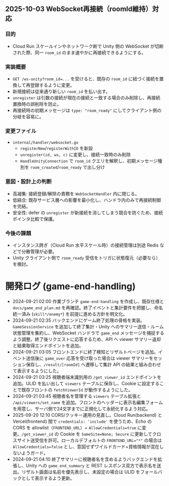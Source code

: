 ## 2025-10-03 WebSocket再接続（roomId維持）対応

### 目的
- Cloud Run スケールインやネットワーク断で Unity 側の WebSocket が切断された際、同一 `room_id` のまま速やかに再接続できるようにする。

### 実装概要
- `GET /ws-unity?room_id=...` を受けると、既存の `room_id` に紐づく接続を置換して再登録するように変更。
- 新規接続は従来通り新しい `room_id` を払い出す。
- `unregister` は引数の接続が現在の接続と一致する場合のみ削除し、再接続置換時の誤削除を防止。
- 再接続時の初期メッセージは `type: "room_ready"` にしてクライアント側の分岐を容易に。

### 変更ファイル
- `internal/handler/websocket.go`
  - `registerNew`/`registerWithID` を新設
  - `unregister(id, ws, c)` に変更し、接続一致時のみ削除
  - `HandleUnityConnection` で `room_id` クエリを解釈し、初期メッセージ種別を `room_created`/`room_ready` で出し分け

### 意図・設計上の判断
- 高凝集: 接続登録/解除の責務を `WebSocketHandler` 内に閉じる。
- 低結合: 既存サービス層への影響を最小化し、ハンドラ内のみで再接続制御を完結。
- 安全性: defer の `unregister` が新接続を消してしまう競合を防ぐため、接続ポインタ比較で保護。

### 今後の課題
- インスタンス跨ぎ（Cloud Run 水平スケール時）の接続管理は別途 Redis などで分散管理が必要。
- Unity クライアント側で `room_ready` 受信をトリガに状態復元（必要なら）を検討。
# 開発ログ (game-end-handling)

- 2024-09-21 02:00 作業ブランチ `game-end-handling` を作成し、既存仕様と `docs/game_end_plan.md` を再確認。終了イベントと集計要件を把握し、命名統一済み (`skill*/enemy*`) を前提に進める方針を明文化。
- 2024-09-21 02:35 バックエンドにゲーム終了処理の骨格を実装。`GameSessionService` を追加して終了集計・Unity へのサマリー送信・ルーム状態管理を集約し、WebSocket ハンドラで `game_end` メッセージを捕捉するよう調整。終了後リクエストに応答するため、API へ viewer サマリー返却と結果取得エンドポイントを追加。
- 2024-09-21 03:05 フロントエンドに終了検知とリザルトページを追加。イベント送信後に `game_over` 応答を受け取った場合は viewer サマリーをセッション保存し、`/result/[roomId]` へ遷移して集計 API の結果と組み合わせて表示するようにした。
- 2024-09-21 03:25 視聴者端末識別用の `/get_viewer_id` エンドポイントを追加。ULID を払い出して `viewers` テーブルに保存し、Cookie に設定することで既存フロントの `fetchViewerId` が動作するようにした。
- 2024-09-21 03:45 視聴者名を管理する `viewers` テーブル拡張と `/api/viewers/set_name` を追加。フロントのヘッダーに表示名編集フォームを用意し、サーバ側で24文字までに正規化して永続化するよう対応。
- 2025-09-20 12:10 CORS/クッキー運用の見直し。Cloud Run(backend) と Vercel(frontend) 間で `credentials: 'include'` を使うため、Echo の CORS を allowlist（`FRONTEND_URL`）+ `AllowCredentials=true` に変更。`/get_viewer_id` の Cookie を `SameSite=None; Secure` に更新してクロスサイト送受信を許可。ローカルデフォルトの `FRONTEND_URL="*"` の場合は `AllowCredentials=false` とし、意図せずワイルドカード+資格情報が混在しないようガード。
- 2024-09-21 04:10 終了サマリーに視聴者名を含めるようバックエンドを拡張し、Unity への `game_end_summary` と REST レスポンス双方で表示名を送出。リザルト画面は名前を優先表示し、未設定の場合は ULID をフォールバックとして表示するよう更新。

 
